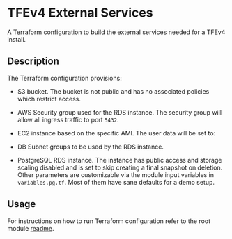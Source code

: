 # TFEv4 External Services

A Terraform configuration to build the external services needed for a TFEv4 install.

## Description

The Terraform configuration provisions:

- S3 bucket. The bucket is not public and has no associated policies which restrict access.

- AWS Security group used for the RDS instance. The security group will allow all ingress traffic to port `5432`.

- EC2 instance based on the specific AMI. The user data will be set to:
  
- DB Subnet groups to be used by the RDS instance.

- PostgreSQL RDS instance. The instance has public access and storage scaling disabled and is set to skip creating a final snapshot on deletion. Other parameters are customizable via the module input variables in `variables.pg.tf`. Most of them have sane defaults for a demo setup.

## Usage

For instructions on how to run Terraform configuration refer to the root module [readme](../README.md#Usage).
